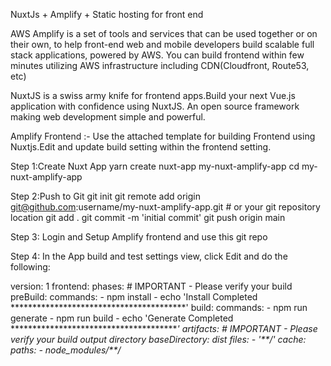 NuxtJs + Amplify + Static hosting for front end

AWS Amplify is a set of tools and services that can be used together or on their own, to help front-end web and mobile developers build scalable full stack applications, 
powered by AWS. You can build frontend within few minutes utilizing AWS infrastructure including CDN(Cloudfront, Route53, etc)

NuxtJS is a swiss army knife for frontend apps.Build your next Vue.js application with confidence using NuxtJS. An open source framework making web development simple and powerful.

Amplify Frontend :-
Use the attached template for building Frontend using Nuxtjs.Edit and update build setting within the frontend setting.


Step 1:Create Nuxt App
yarn create nuxt-app my-nuxt-amplify-app
cd my-nuxt-amplify-app


Step 2:Push to Git
git init
git remote add origin git@github.com:username/my-nuxt-amplify-app.git # or your git repository location
git add .
git commit -m 'initial commit'
git push origin main

Step 3: Login and Setup Amplify frontend and use this git repo

Step 4: In the App build and test settings view, click Edit and do the following:


version: 1
frontend:
  phases:
    # IMPORTANT - Please verify your build 
    preBuild:
      commands: 
        - npm install
        - echo 'Install Completed ****************************************'
    build:
      commands: 
        - npm run generate
        - npm run build
        - echo 'Generate Completed ****************************************'
  artifacts:
    # IMPORTANT - Please verify your build output directory
    baseDirectory: dist
    files:
      - '**/*'
  cache:
    paths:
     - node_modules/**/*





